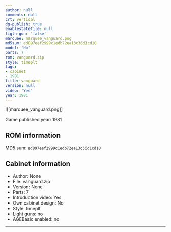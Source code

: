 ```yaml
---
author: null
comments: null
crt: vertical
dg-publish: true
enablestatefile: null
ligth-gun: 'false'
marquee: marquee_vanguard.png
md5sum: ed897eef2999c1edb72ea13c36d1cd10
model: 'No'
parts: 7
rom: vanguard.zip
style: timeplt
tags:
- cabinet
- 1981
title: vanguard
version: null
video: 'Yes'
year: 1981
---
```


![[marquee_vanguard.png]]

Game published year: 1981

## ROM information

MD5 sum: `ed897eef2999c1edb72ea13c36d1cd10` 

## Cabinet information

- Author: None
- File: vanguard.zip
- Version: None
- Parts: 7
- Introduction video: Yes
- Own cabinet design: No
- Style: timeplt
- Light guns: no
- AGEBasic enabled: no

---
